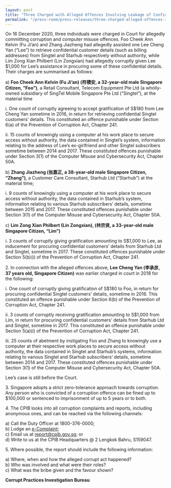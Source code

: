 ```yaml
---
layout: post
title: "Three Charged with Alleged Offences Involving Leakage of Confidential Subscribers’ Information"
permalink: "/press-room/press-releases/three-charged-alleged-offences-involving-leakage-confidential-subscribers’"
---
```

On 16 December 2020, three individuals were charged in Court for allegedly committing corruption and computer misuse offences. Foo Cheek Ann Kelvin (Fu Ji’an) and Zhang Jiazheng had allegedly assisted one Lee Cheng Yan (“Lee”) to retrieve confidential customer details (such as billing addresses) from Singtel and Starhub respectively without authority, while Lim Zong Xian Philbert (Lin Zongxian) had allegedly corruptly given Lee $1,000 for Lee’s assistance in procuring some of these confidential details. Their charges are summarised as follows:

a)       **Foo Cheek Ann Kelvin (Fu Ji’an) (符積安, a 32-year-old male Singapore Citizen, “Foo”)**, a Retail Consultant, Telecom Equipment Pte Ltd (a wholly-owned subsidiary of SingTel Mobile Singapore Pte Ltd (“Singtel”), at the material time

i.        One count of corruptly agreeing to accept gratification of S$180 from Lee Cheng Yan sometime in 2016, in return for retrieving confidential Singtel customers’ details. This constituted an offence punishable under Section 6(a) of the Prevention of Corruption Act, Chapter 241.

ii.       15 counts of knowingly using a computer at his work place to secure access without authority, the data contained in Singtel’s system, information relating to the address of Lee’s ex-girlfriend and other Singtel subscribers sometime between 2014 and 2017. These constituted offences punishable under Section 3(1) of the Computer Misuse and Cybersecurity Act, Chapter 50A.

b)       **Zhang Jiazheng (张嘉正, a 38-year-old male Singapore Citizen, “Zhang”)**, a Customer Care Consultant, Starhub Ltd (“Starhub”) at the material time;

i.       9 counts of knowingly using a computer at his work place to secure access without authority, the data contained in Starhub’s system, information relating to various Starhub subscribers’ details, sometime between 2015 and 2017. These constituted offences punishable under Section 3(1) of the Computer Misuse and Cybersecurity Act, Chapter 50A.

c)       **Lim Zong Xian Philbert (Lin Zongxian), (林宗贤, a 33-year-old male Singapore Citizen, “Lim”)**

i.       3 counts of corruptly giving gratification amounting to S$1,000 to Lee, as inducement for procuring confidential customers’ details from Starhub Ltd and Singtel, sometime in 2017. These constituted offences punishable under Section 5(b)(i) of the Prevention of Corruption Act, Chapter 241.

2\.         In connection with the alleged offences above, **Lee Cheng Yan (李承彦, 37 years old, Singapore Citizen)** was earlier charged in court in 2018 for the following:

i.       One count of corruptly giving gratification of S$180 to Foo, in return for procuring confidential Singtel customers’ details, sometime in 2016. This constituted an offence punishable under Section 6(b) of the Prevention of Corruption Act, Chapter 241.

ii.       3 counts of corruptly receiving gratification amounting to S$1,000 from Lim, in return for procuring confidential customers’ details from Starhub Ltd and Singtel, sometime in 2017. This constituted an offence punishable under Section 5(a)(i) of the Prevention of Corruption Act, Chapter 241.

iii.       25 counts of abetment by instigating Foo and Zhang to knowingly use a computer at their respective work places to secure access without authority, the data contained in Singtel and Starhub’s systems, information relating to various Singtel and Starhub subscribers’ details, sometime between 2014 and 2017. These constituted offences punishable under Section 3(1) of the Computer Misuse and Cybersecurity Act, Chapter 50A.

Lee’s case is still before the Court.

3\.         Singapore adopts a strict zero-tolerance approach towards corruption. Any person who is convicted of a corruption offence can be fined up to $100,000 or sentenced to imprisonment of up to 5 years or to both.

4\.         The CPIB looks into all corruption complaints and reports, including anonymous ones, and can be reached via the following channels:

a) Call the Duty Officer at 1800-376-0000;<br />
b) Lodge an [e-Complaint](/e-services/e-complaint-for-corrupt-conduct);<br>
c) Email us at <a class="spamspan" href="mailto:report@cpib.gov.sg">report@cpib.gov.sg</a>; or<br />
d) Write to us at the CPIB Headquarters @ 2 Lengkok Bahru, S159047.

5\.        Where possible, the report should include the following information:

a) Where, when and how the alleged corrupt act happened?<br />
b) Who was involved and what were their roles?<br />
c) What was the bribe given and the favour shown?

**Corrupt Practices Investigation Bureau**
